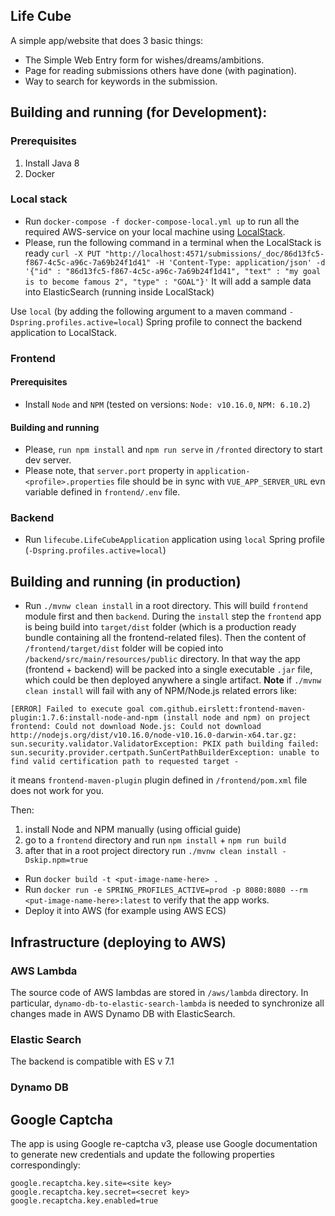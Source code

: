 ## Life Cube

A simple app/website that does 3 basic things:
- The Simple Web Entry form for wishes/dreams/ambitions.
- Page for reading submissions others have done (with pagination).
- Way to search for keywords in the submission.


## Building and running (for Development):
### Prerequisites
1. Install Java 8
2. Docker

### Local stack

- Run `docker-compose -f docker-compose-local.yml up` to run all the required AWS-service on your 
local machine using [LocalStack](https://github.com/localstack/localstack).
- Please, run the following command in a terminal when the LocalStack is ready
`curl -X PUT "http://localhost:4571/submissions/_doc/86d13fc5-f867-4c5c-a96c-7a69b24f1d41" -H 'Content-Type: application/json' -d '{"id" : "86d13fc5-f867-4c5c-a96c-7a69b24f1d41", "text" : "my goal is to become famous 2", "type" : "GOAL"}'`
It will add a sample data into ElasticSearch (running inside LocalStack)

Use `local` (by adding the following argument to a maven command `-Dspring.profiles.active=local`) Spring profile to connect the backend application to LocalStack.

### Frontend
#### Prerequisites
- Install `Node` and `NPM` (tested on versions: `Node: v10.16.0`, `NPM: 6.10.2`)

#### Building and running
- Please, `run npm install` and `npm run serve` in `/fronted` directory to start dev server.
- Please note, that `server.port` property in `application-<profile>.properties` file should be in sync with `VUE_APP_SERVER_URL` evn variable defined in `frontend/.env` file. 

### Backend
- Run `lifecube.LifeCubeApplication` application using `local` Spring profile (`-Dspring.profiles.active=local`)

## Building and running (in production)
- Run `./mvnw clean install` in a root directory. This will build `frontend` module first and then `backend`. 
During the `install` step the `frontend` app is being build into `target/dist` folder (which is a production ready bundle containing all the frontend-related files). 
Then the content of `/frontend/target/dist` folder will be copied into `/backend/src/main/resources/public` directory. 
In that way the app (frontend + backend) will be packed into a single executable `.jar` file, which could be then deployed anywhere a single artifact.
**Note** if `./mvnw clean install` will fail with any of NPM/Node.js related errors like:
```
[ERROR] Failed to execute goal com.github.eirslett:frontend-maven-plugin:1.7.6:install-node-and-npm (install node and npm) on project frontend: Could not download Node.js: Could not download http://nodejs.org/dist/v10.16.0/node-v10.16.0-darwin-x64.tar.gz: sun.security.validator.ValidatorException: PKIX path building failed: sun.security.provider.certpath.SunCertPathBuilderException: unable to find valid certification path to requested target -
```
it means `frontend-maven-plugin` plugin defined in `/frontend/pom.xml` file does not work for you.

Then: 
1. install Node and NPM manually (using official guide) 
2. go to a `frontend` directory and run `npm install` + `npm run build`
3. after that in a root project directory run `./mvnw clean install -Dskip.npm=true`

- Run `docker build -t <put-image-name-here> .`
- Run `docker run -e SPRING_PROFILES_ACTIVE=prod -p 8080:8080 --rm <put-image-name-here>:latest` to verify that the app works.
- Deploy it into AWS (for example using AWS ECS)

## Infrastructure (deploying to AWS)
### AWS Lambda
The source code of AWS lambdas are stored in `/aws/lambda` directory. 
In particular, `dynamo-db-to-elastic-search-lambda` is needed to synchronize all changes made in AWS Dynamo DB with ElasticSearch.

### Elastic Search
The backend is compatible with ES v 7.1

### Dynamo DB


## Google Captcha
The app is using Google re-captcha v3, please use Google documentation to generate new credentials and update the following properties correspondingly:
```
google.recaptcha.key.site=<site key>
google.recaptcha.key.secret=<secret key>
google.recaptcha.key.enabled=true
```
 
